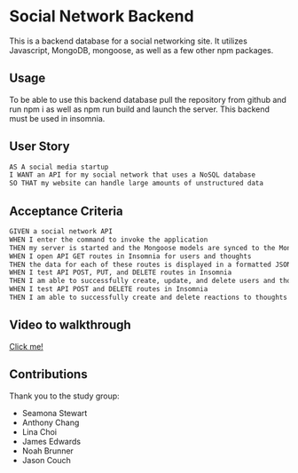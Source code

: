 # Social Network Backend

This is a backend database for a social networking site. It utilizes Javascript, MongoDB, mongoose, as well as a few other npm packages. 

## Usage 

To be able to use this backend database pull the repository from github and run npm i as well as npm run build and launch the server. This backend must be used in insomnia. 

## User Story

```md
AS A social media startup
I WANT an API for my social network that uses a NoSQL database
SO THAT my website can handle large amounts of unstructured data
```

## Acceptance Criteria 

```md
GIVEN a social network API
WHEN I enter the command to invoke the application
THEN my server is started and the Mongoose models are synced to the MongoDB database
WHEN I open API GET routes in Insomnia for users and thoughts
THEN the data for each of these routes is displayed in a formatted JSON
WHEN I test API POST, PUT, and DELETE routes in Insomnia
THEN I am able to successfully create, update, and delete users and thoughts in my database
WHEN I test API POST and DELETE routes in Insomnia
THEN I am able to successfully create and delete reactions to thoughts and add and remove friends to a user’s friend list
```

## Video to walkthrough

<a href="https://drive.google.com/file/d/1wRFnmOX77Zc15iF8kWkJLBPXXesTOrWv/view">Click me!</a>

## Contributions

Thank you to the study group:

* Seamona Stewart
* Anthony Chang
* Lina Choi
* James Edwards
* Noah Brunner
* Jason Couch

